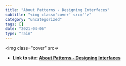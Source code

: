```yaml
---
title: "About Patterns - Designing Interfaces"
subtitle: "<img class='cover' src=''>"
category: "uncategorized"
tags: []
date: "2021-04-06"
type: "rain"
---
```

<img class="cover" src=>


* **Link to site:** **[About Patterns - Designing Interfaces](http://designinginterfaces.com/About_Patterns)**